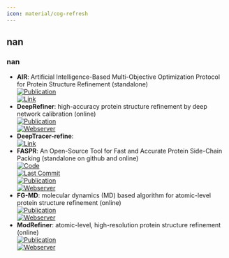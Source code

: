 ```yaml
---
icon: material/cog-refresh
---
```



## **nan**
### **nan**
- **AIR**: Artificial Intelligence-Based Multi-Objective Optimization Protocol for Protein Structure Refinement (standalone)  
	[![Publication](https://img.shields.io/badge/Publication-Citations:3-blue?style=for-the-badge&logo=bookstack)](https://doi.org/10.3390/ijms22094408)  
	[![Link](https://img.shields.io/badge/Link-online-brightgreen?style=for-the-badge&logo=cachet&logoColor=65FF8F)](http://www.csbio.sjtu.edu.cn/bioinf/AIR/)  
- **DeepRefiner**: high-accuracy protein structure refinement by deep network calibration (online)  
	[![Publication](https://img.shields.io/badge/Publication-Citations:19-blue?style=for-the-badge&logo=bookstack)](https://doi.org/10.1093/nar/gkab361)  
	[![Webserver](https://img.shields.io/badge/Webserver-offline-red?style=for-the-badge&logo=xamarin&logoColor=red)](http://watson.cse.eng.auburn.edu/DeepRefiner/)  
- **DeepTracer-refine**:   
	[![Link](https://img.shields.io/badge/Link-offline-red?style=for-the-badge&logo=xamarin&logoColor=red)](https://www.semanticscholar.org/paper/Protein-Structure-Refinement-via-DeepTracer-and-Chen-Zia/8eb8e41af63e2b406a253347d1dfcd2185ffba16)  
- **FASPR**: An Open-Source Tool for Fast and Accurate Protein Side-Chain Packing (standalone on github and online)  
	[![Code](https://img.shields.io/github/stars/tommyhuangthu/FASPR?style=for-the-badge&logo=github)](https://github.com/tommyhuangthu/FASPR)  
	[![Last Commit](https://img.shields.io/github/last-commit/tommyhuangthu/FASPR?style=for-the-badge&logo=github)](https://github.com/tommyhuangthu/FASPR)  
	[![Publication](https://img.shields.io/badge/Publication-Citations:64-blue?style=for-the-badge&logo=bookstack)](https://doi.org/10.1093/bioinformatics/btaa234)  
	[![Webserver](https://img.shields.io/badge/Webserver-online-brightgreen?style=for-the-badge&logo=cachet&logoColor=65FF8F)](https://zhanglab.ccmb.med.umich.edu/FASPR)  
- **FG-MD**: molecular dynamics (MD) based algorithm for atomic-level protein structure refinement (online)  
	[![Publication](https://img.shields.io/badge/Publication-Citations:283-blue?style=for-the-badge&logo=bookstack)](https://doi.org/10.1016/j.str.2011.09.022)  
	[![Webserver](https://img.shields.io/badge/Webserver-online-brightgreen?style=for-the-badge&logo=cachet&logoColor=65FF8F)](http://zhanglab.ccmb.med.umich.edu/FG-MD/)  
- **ModRefiner**: atomic-level, high-resolution protein structure refinement (online)  
	[![Publication](https://img.shields.io/badge/Publication-Citations:0-blue?style=for-the-badge&logo=bookstack)](https://doi.org/10.1016/j.bpj.2011.10.024)  
	[![Webserver](https://img.shields.io/badge/Webserver-online-brightgreen?style=for-the-badge&logo=cachet&logoColor=65FF8F)](http://zhanglab.ccmb.med.umich.edu/ModRefiner/)  
